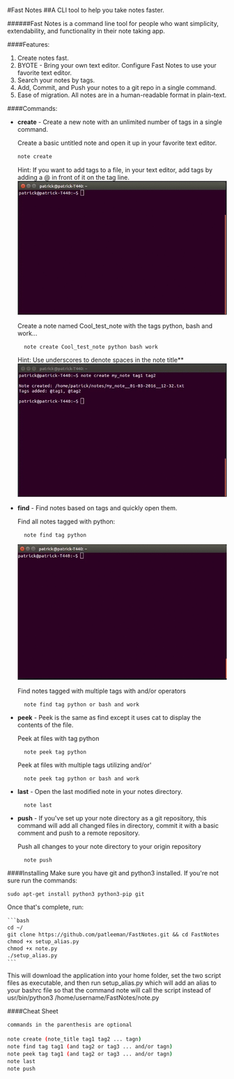 #Fast Notes
##A CLI tool to help you take notes faster.

######Fast Notes is a command line tool for people who want simplicity, extendability, and functionality in their note taking app.


####Features:
  1. Create notes fast.
  2. BYOTE - Bring your own text editor.  Configure Fast Notes to use your favorite text editor.
  3. Search your notes by tags.
  4. Add, Commit, and Push your notes to a git repo in a single command.
  5. Ease of migration.  All notes are in a human-readable format in plain-text.

####Commands:
* **create** - Create a new note with an unlimited number of tags in a single command.

    Create a basic untitled note and open it up in your favorite text editor.

    ```bash
    note create
    ```

    Hint: If you want to add tags to a file, in your text editor, add tags by adding a @ in front of it on the tag line.
    ![](/media/create_note.gif?raw=true)



    Create a note named Cool_test_note with the tags python, bash and work...

        note create Cool_test_note python bash work

    Hint: Use underscores to denote spaces in the note title**
    ![](/media/create_note_title_tags.gif?raw=true)


* **find** - Find notes based on tags and quickly open them.

    Find all notes tagged with python:

        note find tag python

    ![](/media/find_tags.gif?raw=true)



    Find notes tagged with multiple tags with and/or operators

        note find tag python or bash and work



* **peek** - Peek is the same as find except it uses cat to display the contents of the file.


    Peek at files with tag python

        note peek tag python

    Peek at files with multiple tags utilizing and/or'

        note peek tag python or bash and work

* **last** - Open the last modified note in your notes directory.

        note last


* **push** - If you've set up your note directory as a git repository, this command will add all changed files in directory, commit it with a basic comment and push to a remote repository.


    Push all changes to your note directory to your origin repository

        note push


####Installing
Make sure you have git and python3 installed.  If you're not sure run the commands:

    sudo apt-get install python3 python3-pip git

Once that's complete, run:

    ```bash
    cd ~/
    git clone https://github.com/patleeman/FastNotes.git && cd FastNotes
    chmod +x setup_alias.py
    chmod +x note.py
    ./setup_alias.py
    ```

This will download the application into your home folder, set the two script files as executable, and then run setup_alias.py which will add an alias to your bashrc file so that the command note will call the script instead of usr/bin/python3 /home/username/FastNotes/note.py


####Cheat Sheet

```bash
commands in the parenthesis are optional

note create (note_title tag1 tag2 ... tagn)
note find tag tag1 (and tag2 or tag3 ... and/or tagn)
note peek tag tag1 (and tag2 or tag3 ... and/or tagn)
note last
note push
```